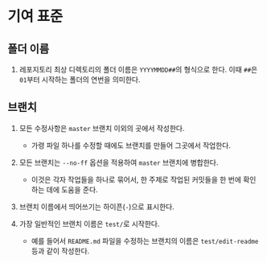 # 기여 표준

## 폴더 이름

1. 레포지토리 최상 디렉토리의 폴더 이름은 `YYYYMMDD##`의 형식으로 한다.
   이때 `##`은 `01`부터 시작하는 폴더의 연번을 의미한다.

## 브랜치

1. 모든 수정사항은 `master` 브랜치 이외의 곳에서 작성한다.
   - 가령 파일 하나를 수정할 때에도 브랜치를 만들어 그곳에서 작업한다.
1. 모든 브랜치는 `--no-ff` 옵션을 적용하여 `master` 브랜치에 병합한다.
   - 이것은 각자 작업들을 하나로 묶어서, 한 주제로 작업된 커밋들을 한 번에 확인하는 데에 도움을 준다.
1. 브랜치 이름에서 띄어쓰기는 하이픈(`-`)으로 표시한다.

1. 가장 일반적인 브랜치 이름은 `test/`로 시작한다.
   - 예를 들어서 `README.md` 파일을 수정하는 브랜치의 이름은 `test/edit-readme`등과 같이 작성한다.
